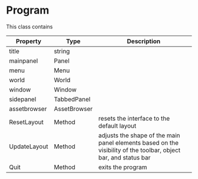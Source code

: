 # Program

This class contains 

| Property | Type | Description |
|---|---|---|
| title | string | |
| mainpanel | Panel | |
| menu | Menu | |
| world | World | |
| window | Window | |
| sidepanel | TabbedPanel | |
| assetbrowser | AssetBrowser | |
| ResetLayout | Method | resets the interface to the default layout |
| UpdateLayout | Method | adjusts the shape of the main panel elements based on the visibility of the toolbar, object bar, and status bar |
| Quit | Method | exits the program |
